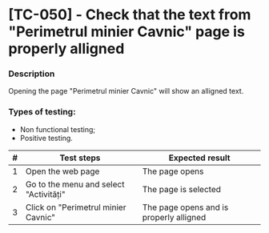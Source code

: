 # **[TC-050] - Check that the text from "Perimetrul minier Cavnic" page is properly alligned**

### **Description**

Opening the page "Perimetrul minier Cavnic" will show an alligned text.

### **Types of testing:**

- Non functional testing;
- Positive testing.

| #   | **Test steps**                         | **Expected result**                     |
| --- | -------------------------------------- | --------------------------------------- |
| 1   | Open the web page                      | The page opens                          |
| 2   | Go to the menu and select "Activități" | The page is selected                    |
| 3   | Click on "Perimetrul minier Cavnic"    | The page opens and is properly alligned |
